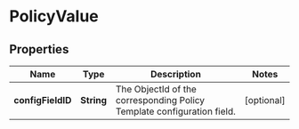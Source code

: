 
# PolicyValue

## Properties
Name | Type | Description | Notes
------------ | ------------- | ------------- | -------------
**configFieldID** | **String** | The ObjectId of the corresponding Policy Template configuration field. |  [optional]



